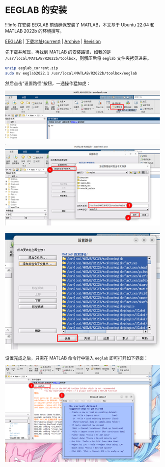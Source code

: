 # EEGLAB 的安装

!!!info
    在安装 EEGLAB 前请确保安装了 MATLAB，本文基于 Ubuntu 22.04 和 MATLAB 2022b 的环境撰写。

[EEGLAB](https://sccn.ucsd.edu/eeglab/index.php) | [下载地址(current)](https://sccn.ucsd.edu/eeglab/currentversion/eeglab_current.zip) | [Archive](https://sccn.ucsd.edu/eeglab/download/daily/) | [Revision](https://eeglab.org/others/EEGLAB_revision_history.html)

先下载并解压，再找到 MATLAB 的安装路径，如我的是 `/usr/local/MATLAB/R2022b/toolbox`，则解压后将 `eeglab` 文件夹拷贝进来。

```bash
unzip eeglab_current.zip
sudo mv eeglab2022.1 /usr/local/MATLAB/R2022b/toolbox/eeglab
```
然后点击“设置路径”按钮，一通操作猛如虎：

![设置路径](assets/installation-1.png)

![添加文件夹](assets/installation-2.png)

![保存路径](assets/installation-3.png)

设置完成之后，只需在 MATLAB 命令行中输入 `eeglab` 即可打开如下界面：

![打开eeglab](assets/installation-4.png)

